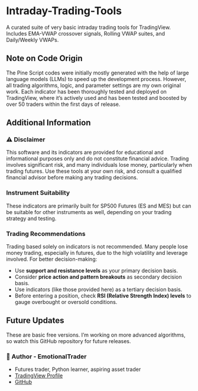 # Intraday-Trading-Tools

A curated suite of very basic intraday trading tools for TradingView. Includes EMA-VWAP crossover signals, Rolling VWAP suites, and Daily/Weekly VWAPs.

## Note on Code Origin
The Pine Script codes were initially mostly generated with the help of large language models (LLMs) to speed up the development process. However, all trading algorithms, logic, and parameter settings are my own original work. Each indicator has been thoroughly tested and deployed on TradingView, where it’s actively used and has been tested and boosted by over 50 traders within the first days of release.

## Additional Information

### ⚠️ Disclaimer
This software and its indicators are provided for educational and informational purposes only and do not constitute financial advice. Trading involves significant risk, and many individuals lose money, particularly when trading futures. Use these tools at your own risk, and consult a qualified financial advisor before making any trading decisions.

### Instrument Suitability
These indicators are primarily built for SP500 Futures (ES and MES) but can be suitable for other instruments as well, depending on your trading strategy and testing.

### Trading Recommendations
Trading based solely on indicators is not recommended. Many people lose money trading, especially in futures, due to the high volatility and leverage involved. For better decision-making:
- Use **support and resistance levels** as your primary decision basis.
- Consider **price action and pattern breakouts** as secondary decision basis.
- Use indicators (like those provided here) as a tertiary decision basis.
- Before entering a position, check **RSI (Relative Strength Index) levels** to gauge overbought or oversold conditions.

## Future Updates
These are basic free versions. I’m working on more advanced algorithms, so watch this GitHub repository for future releases.

### 👤 Author - **EmotionalTrader**  

- Futures trader, Python learner, aspiring asset trader
- [TradingView Profile](https://www.tradingview.com/u/EmotionalTrader777/)  
- [GitHub](https://github.com/EmotionalTrader)
